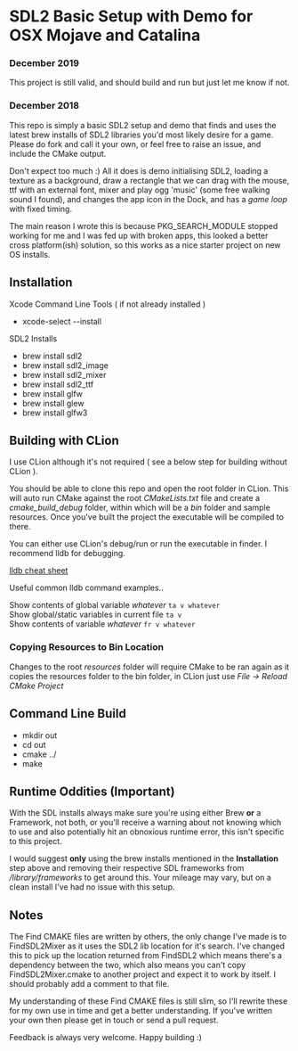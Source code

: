 # SDL2 Basic Setup with Demo for OSX Mojave and Catalina

### December 2019

This project is still valid, and should build and run but just let me know if not.

### December 2018

This repo is simply a basic SDL2 setup and demo that finds and uses the latest brew installs of SDL2 libraries you'd most likely desire for a game. Please do fork and call it your own, or feel free to raise an issue, and include the CMake output.

Don't expect too much :) All it does is demo initialising SDL2, loading a texture as a background, draw a rectangle that we can drag with the mouse, ttf with an external font, mixer and play ogg 'music' (some free walking sound I found), and changes the app icon in the Dock, and has a _game loop_ with fixed timing.

The main reason I wrote this is because PKG_SEARCH_MODULE stopped working for me and I was fed up with broken apps, this looked a better cross platform(ish) solution, so this works as a nice starter project on new OS installs. 

## Installation

Xcode Command Line Tools ( if not already installed )

- xcode-select --install

SDL2 Installs

- brew install sdl2
- brew install sdl2_image
- brew install sdl2_mixer
- brew install sdl2_ttf
- brew install glfw
- brew install glew
- brew install glfw3

## Building with CLion

I use CLion although it's not required ( see a below step for building without CLion ). 

You should be able to clone this repo and open the root folder in CLion. This will auto run CMake against the root _CMakeLists.txt_ file and create a _cmake_build_debug_ folder, within which will be a _bin_ folder and sample resources. Once you've built the project the executable will be compiled to there.

You can either use CLion's debug/run or run the executable in finder. I recommend lldb for debugging. 

[lldb cheat sheet](https://www.nesono.com/sites/default/files/lldb%20cheat%20sheet.pdf)

Useful common lldb command examples.. 

Show contents of global variable _whatever_ `ta v whatever`  
Show global/static variables in current file `ta v`  
Show contents of variable _whatever_ `fr v whatever`  

### Copying Resources to Bin Location ###

Changes to the root _resources_ folder will require CMake to be ran again as it copies the resources folder to the bin folder, in CLion just use _File -> Reload CMake Project_

## Command Line Build

- mkdir out
- cd out
- cmake ../
- make

## Runtime Oddities (Important)

With the SDL installs always make sure you're using either Brew **or** a Framework, not both, or you'll receive a warning about not knowing which to use and also potentially hit an obnoxious runtime error, this isn't specific to this project. 

I would suggest **only** using the brew installs mentioned in the **Installation** step above and removing their respective SDL frameworks from _/library/frameworks_ to get around this. Your mileage may vary, but on a clean install I've had no issue with this setup.

## Notes

The Find CMAKE files are written by others, the only change I've made is to FindSDL2Mixer as it uses the SDL2 lib location for it's search. I've changed this to pick up the location returned from FindSDL2 which means there's a dependency between the two, which also means you can't copy FindSDL2Mixer.cmake to another project and expect it to work by itself. I should probably add a comment to that file.

My understanding of these Find CMAKE files is still slim, so I'll rewrite these for my own use in time and get a better understanding. If you've written your own then please get in touch or send a pull request.

Feedback is always very welcome. Happy building :)

